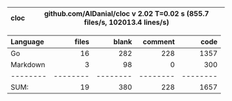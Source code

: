 cloc|github.com/AlDanial/cloc v 2.02  T=0.02 s (855.7 files/s, 102013.4 lines/s)
--- | ---

Language|files|blank|comment|code
:-------|-------:|-------:|-------:|-------:
Go|16|282|228|1357
Markdown|3|98|0|300
--------|--------|--------|--------|--------
SUM:|19|380|228|1657

